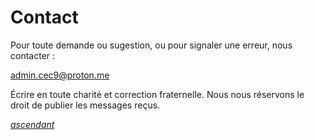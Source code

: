 # Contact

Pour toute demande ou sugestion, ou pour signaler une erreur,  nous contacter :&#x20;

[admin.cec9@proton.me](mailto:admin.cec9@proton.me)

Écrire en toute charité et correction fraternelle. Nous nous réservons le droit de publier les messages reçus.



[_ascendant_](../)

